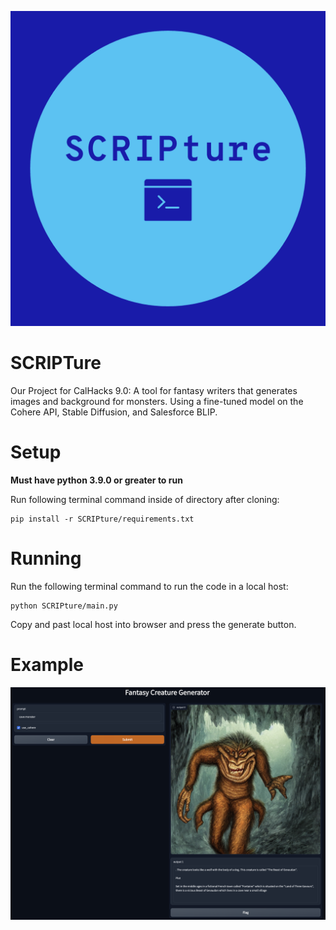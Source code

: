 ![logo](logo.png)

# SCRIPTure
Our Project for CalHacks 9.0: A tool for fantasy writers that generates images and background for monsters. Using a fine-tuned model on the Cohere API, Stable Diffusion, and Salesforce BLIP.


# Setup
**Must have python 3.9.0 or greater to run**

Run following terminal command inside of directory after cloning:
```
pip install -r SCRIPture/requirements.txt
```

# Running

Run the following terminal command to run the code in a local host: 
```
python SCRIPture/main.py
```
Copy and past local host into browser and press the generate button. 

# Example

![Example image:](demo.png)
